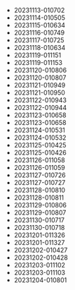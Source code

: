 * 20231113-010702
* 20231114-010505
* 20231115-010634
* 20231116-010749
* 20231117-010725
* 20231118-010634
* 20231119-011151
* 20231119-011153
* 20231120-010806
* 20231120-010807
* 20231121-010949
* 20231121-010950
* 20231122-010943
* 20231122-010944
* 20231123-010658
* 20231123-010658
* 20231124-010531
* 20231124-010532
* 20231125-010425
* 20231125-010426
* 20231126-011058
* 20231126-011059
* 20231127-010726
* 20231127-010727
* 20231128-010810
* 20231128-010811
* 20231129-010806
* 20231129-010807
* 20231130-010717
* 20231130-010718
* 20231201-011326
* 20231201-011327
* 20231202-010427
* 20231202-010428
* 20231203-011102
* 20231203-011103
* 20231204-010801
